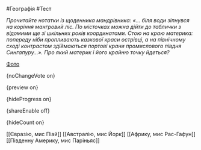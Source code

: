 #Географія #Тест

*Прочитайте нотатки із щоденника мандрівника: «… біля води зіпнувся  на коріння мангровий ліс. По місточках можна дійти до таблички з  відомими ще зі шкільних років координатами. Стою на краю материка:  попереду ніби пропливають казкової краси острівці, а на північному сході  контрастом здіймаються портові крани промислового півдня Сингапуру…». Про який материк і його крайню точку йдеться?*

[Фото](https://zno.osvita.ua//doc/images/znotest/26/2677/10.jpg)

{noChangeVote on}

{preview on}

{hideProgress on}

{shareEnable off}

{hideCount on}

[[Євразію, мис Піай]]
[[Австралію, мис Йорк]]
[[Африку, мис Рас-Гафун]]
[[Південну Америку, мис Паріньяс]]
